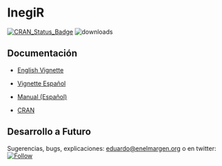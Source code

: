 # InegiR

[![CRAN\_Status\_Badge](http://www.r-pkg.org/badges/version/inegiR)](http://cran.r-project.org/package=inegiR) ![downloads](http://cranlogs.r-pkg.org/badges/grand-total/inegiR)

## Documentación

* [English Vignette](http://www.enelmargen.org/inegiR/vignette_eng.html)

* [Vignette Español](http://www.enelmargen.org/inegiR/vignette_spa.html)

* [Manual (Español)](https://cran.r-project.org/web/packages/inegiR/inegiR.pdf)

* [CRAN](https://cran.r-project.org/web/packages/inegiR/index.html)


## Desarrollo a Futuro
Sugerencias, bugs, explicaciones: eduardo@enelmargen.org o en twitter: [![Follow](https://img.shields.io/twitter/follow/eflores89.svg?style=social)](https://twitter.com/intent/follow?screen_name=eflores89)

